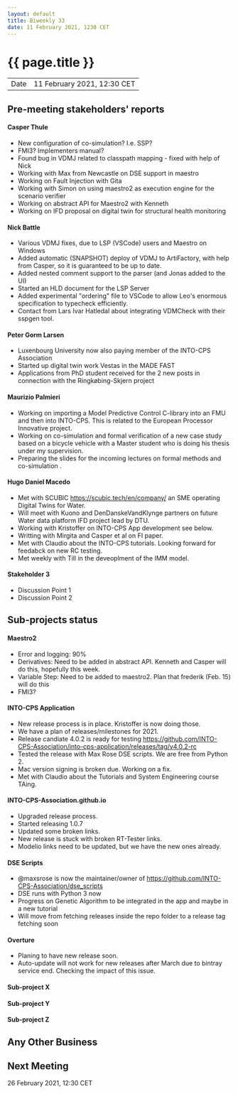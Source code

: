 ```yaml
---
layout: default
title: Biweekly 33
date: 11 February 2021, 1230 CET
---
```


<script src="https://code.jquery.com/jquery-1.11.1.min.js">
</script>
<script src="/javascripts/edit.js"></script>
<script>setEditButonNm();</script>

# {{ page.title }}

|||
|---|---|
| Date | 11 February 2021, 12:30 CET |


## Pre-meeting stakeholders' reports

<!-- Please keep in mind that the minutes are publicly available.-->

#### Casper Thule
* New configuration of co-simulation? I.e. SSP? 
* FMI3? Implementers manual?
* Found bug in VDMJ related to classpath mapping - fixed with help of Nick
* Working with Max from Newcastle on DSE support in maestro
* Working on Fault Injection with Gita
* Working with Simon on using maestro2 as execution engine for the scenario verifier
* Working on abstract API for Maestro2 with Kenneth
* Working on IFD proposal on digital twin for structural health monitoring

#### Nick Battle
* Various VDMJ fixes, due to LSP (VSCode) users and Maestro on Windows
* Added automatic (SNAPSHOT) deploy of VDMJ to ArtiFactory, with help from Casper, so it is guaranteed to be up to date.
* Added nested comment support to the parser (and Jonas added to the UI)
* Started an HLD document for the LSP Server
* Added experimental "ordering" file to VSCode to allow Leo's enormous specification to typecheck efficiently.
* Contact from Lars Ivar Hatledal about integrating VDMCheck with their sspgen tool.

#### Peter Gorm Larsen
* Luxenbourg University now also paying member of the INTO-CPS Association
* Started up digital twin work Vestas in the MADE FAST
* Applications from PhD student received for the 2 new posts in connection with the Ringkøbing-Skjern project

#### Maurizio Palmieri
* Working on importing a Model Predictive Control C-library into an FMU and then into INTO-CPS. This is related to the European Processor Innovative project.
* Working on co-simulation and formal verification of a new case study based on a bicycle vehicle with a Master student who is doing his thesis under my supervision.
* Preparing the slides for the incoming lectures on formal methods and co-simulation .

#### Hugo Daniel Macedo
* Met with SCUBIC https://scubic.tech/en/company/ an SME operating Digital Twins for Water.
* Will meet with Kuono and DenDanskeVandKlynge partners on future Water data platform IFD project lead by DTU.
* Working with Kristoffer on INTO-CPS App development see below.
* Writting with Mirgita and Casper et al on FI paper.
* Met with Claudio about the INTO-CPS tutorials. Looking forward for feedabck on new RC testing.
* Met weekly with Till in the deveoplment of the IMM model.

#### Stakeholder 3
* Discussion Point 1
* Discussion Point 2


## Sub-projects status

#### Maestro2
* Error and logging: 90%
* Derivatives: Need to be added in abstract API. Kenneth and Casper will do this, hopefully this week.
* Variable Step: Need to be added to maestro2. Plan that frederik (Feb. 15) will do this
* FMI3?

#### INTO-CPS Application
* New release process is in place. Kristoffer is now doing those.
* We have a plan of releases/milestones for 2021.  
* Release candiate 4.0.2 is ready for testing https://github.com/INTO-CPS-Association/into-cps-application/releases/tag/v4.0.2-rc
* Tested the release with Max Rose DSE scripts. We are free from Python 2. 
* Mac version signing is broken due. Working on a fix. 
* Met with Claudio about the Tutorials and System Engineering course TAing.

#### INTO-CPS-Association.github.io
* Upgraded release process.
* Started releasing 1.0.7
* Updated some broken links.
* New release is stuck with broken RT-Tester links.
* Modelio links need to be updated, but we have the new ones already.

#### DSE Scripts
* @maxsrose is now the maintainer/owner of https://github.com/INTO-CPS-Association/dse_scripts
* DSE runs with Python 3 now
* Progress on Genetic Algorithm to be integrated in the app and maybe in a new tutorial 
* Will move from fetching releases inside the repo folder to a release tag fetching soon

#### Overture
* Planing to have new release soon.
* Auto-update will not work for new releases after March due to bintray service end. Checking the impact of this issue.

#### Sub-project X

#### Sub-project Y

#### Sub-project Z

##  Any Other Business

Next Meeting
------------

26 February 2021, 12:30 CET


<div id="edit_page_div"></div>
